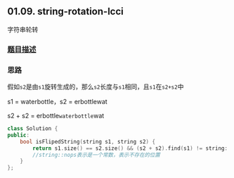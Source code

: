 ## 01.09. string-rotation-lcci

字符串轮转

### [题目描述](https://leetcode-cn.com/problems/string-rotation-lcci/)

### 思路

假如`s2`是由`s1`旋转生成的，那么`s2`长度与`s1`相同，且`s1`在`s2+s2`中

s1 = waterbottle，s2 = erbottlewat

s2 + s2 = erbottle`waterbottle`wat

```cpp
class Solution {
public:
    bool isFlipedString(string s1, string s2) {
        return s1.size() == s2.size() && (s2 + s2).find(s1) != string::npos;
        //string::nops表示是一个常数，表示不存在的位置
    }
};
```

